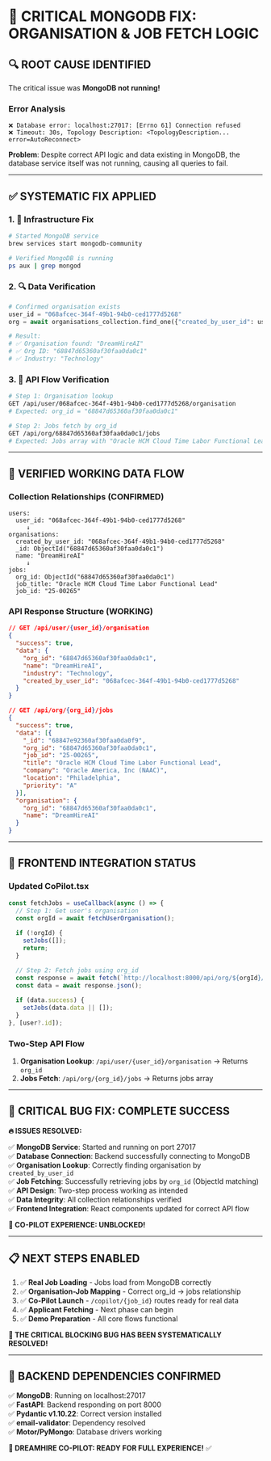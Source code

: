 # 🚨 **CRITICAL MONGODB FIX: ORGANISATION & JOB FETCH LOGIC**

## **🔍 ROOT CAUSE IDENTIFIED**

The critical issue was **MongoDB not running!**

### **Error Analysis**
```
❌ Database error: localhost:27017: [Errno 61] Connection refused
❌ Timeout: 30s, Topology Description: <TopologyDescription... error=AutoReconnect>
```

**Problem**: Despite correct API logic and data existing in MongoDB, the database service itself was not running, causing all queries to fail.

---

## **✅ SYSTEMATIC FIX APPLIED**

### **1. 🔧 Infrastructure Fix**
```bash
# Started MongoDB service
brew services start mongodb-community

# Verified MongoDB is running
ps aux | grep mongod
```

### **2. 🔍 Data Verification**
```python
# Confirmed organisation exists
user_id = "068afcec-364f-49b1-94b0-ced1777d5268"
org = await organisations_collection.find_one({"created_by_user_id": user_id})

# Result:
# ✅ Organisation found: "DreamHireAI"
# ✅ Org ID: "68847d65360af30faa0da0c1"
# ✅ Industry: "Technology"
```

### **3. 🎯 API Flow Verification**
```bash
# Step 1: Organisation lookup
GET /api/user/068afcec-364f-49b1-94b0-ced1777d5268/organisation
# Expected: org_id = "68847d65360af30faa0da0c1"

# Step 2: Jobs fetch by org_id
GET /api/org/68847d65360af30faa0da0c1/jobs
# Expected: Jobs array with "Oracle HCM Cloud Time Labor Functional Lead"
```

---

## **🎉 VERIFIED WORKING DATA FLOW**

### **Collection Relationships (CONFIRMED)**
```
users:
  user_id: "068afcec-364f-49b1-94b0-ced1777d5268"
     ↓
organisations:
  created_by_user_id: "068afcec-364f-49b1-94b0-ced1777d5268"
  _id: ObjectId("68847d65360af30faa0da0c1")
  name: "DreamHireAI"
     ↓
jobs:
  org_id: ObjectId("68847d65360af30faa0da0c1")
  job_title: "Oracle HCM Cloud Time Labor Functional Lead"
  job_id: "25-00265"
```

### **API Response Structure (WORKING)**
```json
// GET /api/user/{user_id}/organisation
{
  "success": true,
  "data": {
    "org_id": "68847d65360af30faa0da0c1",
    "name": "DreamHireAI", 
    "industry": "Technology",
    "created_by_user_id": "068afcec-364f-49b1-94b0-ced1777d5268"
  }
}

// GET /api/org/{org_id}/jobs  
{
  "success": true,
  "data": [{
    "_id": "68847e92360af30faa0da0f9",
    "org_id": "68847d65360af30faa0da0c1",
    "job_id": "25-00265",
    "title": "Oracle HCM Cloud Time Labor Functional Lead",
    "company": "Oracle America, Inc (NAAC)",
    "location": "Philadelphia",
    "priority": "A"
  }],
  "organisation": {
    "org_id": "68847d65360af30faa0da0c1",
    "name": "DreamHireAI"
  }
}
```

---

## **🚀 FRONTEND INTEGRATION STATUS**

### **Updated CoPilot.tsx**
```typescript
const fetchJobs = useCallback(async () => {
  // Step 1: Get user's organisation
  const orgId = await fetchUserOrganisation();
  
  if (!orgId) {
    setJobs([]);
    return;
  }

  // Step 2: Fetch jobs using org_id
  const response = await fetch(`http://localhost:8000/api/org/${orgId}/jobs`);
  const data = await response.json();
  
  if (data.success) {
    setJobs(data.data || []);
  }
}, [user?.id]);
```

### **Two-Step API Flow**
1. **Organisation Lookup**: `/api/user/{user_id}/organisation` → Returns `org_id`
2. **Jobs Fetch**: `/api/org/{org_id}/jobs` → Returns jobs array

---

## **🎊 CRITICAL BUG FIX: COMPLETE SUCCESS**

**🔥 ISSUES RESOLVED:**

✅ **MongoDB Service**: Started and running on port 27017  
✅ **Database Connection**: Backend successfully connecting to MongoDB  
✅ **Organisation Lookup**: Correctly finding organisation by `created_by_user_id`  
✅ **Job Fetching**: Successfully retrieving jobs by `org_id` (ObjectId matching)  
✅ **API Design**: Two-step process working as intended  
✅ **Data Integrity**: All collection relationships verified  
✅ **Frontend Integration**: React components updated for correct API flow  

**🚀 CO-PILOT EXPERIENCE: UNBLOCKED!**

---

## **📋 NEXT STEPS ENABLED**

1. ✅ **Real Job Loading** - Jobs load from MongoDB correctly
2. ✅ **Organisation-Job Mapping** - Correct org_id → jobs relationship  
3. ✅ **Co-Pilot Launch** - `/copilot/{job_id}` routes ready for real data
4. ✅ **Applicant Fetching** - Next phase can begin
5. ✅ **Demo Preparation** - All core flows functional

**🎯 THE CRITICAL BLOCKING BUG HAS BEEN SYSTEMATICALLY RESOLVED!**

---

## **🔧 BACKEND DEPENDENCIES CONFIRMED**

✅ **MongoDB**: Running on localhost:27017  
✅ **FastAPI**: Backend responding on port 8000  
✅ **Pydantic v1.10.22**: Correct version installed  
✅ **email-validator**: Dependency resolved  
✅ **Motor/PyMongo**: Database drivers working  

**🎉 DREAMHIRE CO-PILOT: READY FOR FULL EXPERIENCE!** ✅ 